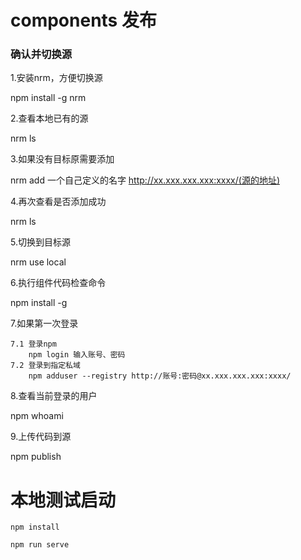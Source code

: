 # components 发布
### 确认并切换源
1.安装nrm，方便切换源

npm install -g nrm

2.查看本地已有的源

nrm ls

3.如果没有目标原需要添加

nrm add 一个自己定义的名字 http://xx.xxx.xxx.xxx:xxxx/(源的地址)

4.再次查看是否添加成功

nrm ls

5.切换到目标源

nrm use local

6.执行组件代码检查命令

npm install -g

7.如果第一次登录

    7.1 登录npm
        npm login 输入账号、密码
    7.2 登录到指定私域
        npm adduser --registry http://账号:密码@xx.xxx.xxx.xxx:xxxx/

8.查看当前登录的用户

npm whoami

9.上传代码到源

npm publish

# 本地测试启动
```
npm install
```
```
npm run serve
```

